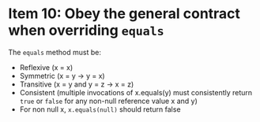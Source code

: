 # Item 10: Obey the general contract when overriding `equals`

The `equals` method must be:
- Reflexive (x = x)
- Symmetric (x = y -> y = x)
- Transitive (x = y and y = z -> x = z)
- Consistent 
    (multiple invocations of x.equals(y) must consistently return `true` or `false` for any non-null reference value x and y)
- For non null x, `x.equals(null)` should return false


